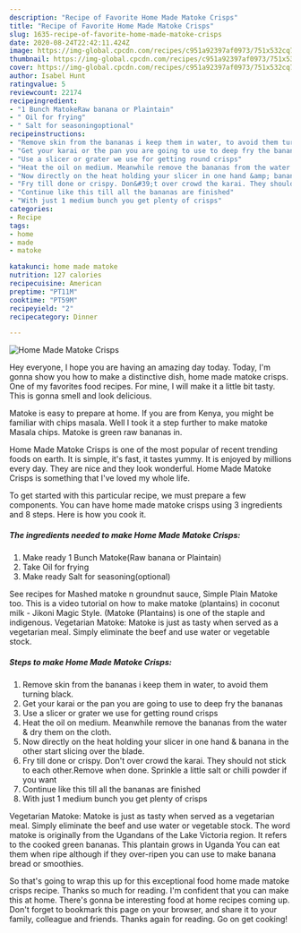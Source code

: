 ```yaml
---
description: "Recipe of Favorite Home Made Matoke Crisps"
title: "Recipe of Favorite Home Made Matoke Crisps"
slug: 1635-recipe-of-favorite-home-made-matoke-crisps
date: 2020-08-24T22:42:11.424Z
image: https://img-global.cpcdn.com/recipes/c951a92397af0973/751x532cq70/home-made-matoke-crisps-recipe-main-photo.jpg
thumbnail: https://img-global.cpcdn.com/recipes/c951a92397af0973/751x532cq70/home-made-matoke-crisps-recipe-main-photo.jpg
cover: https://img-global.cpcdn.com/recipes/c951a92397af0973/751x532cq70/home-made-matoke-crisps-recipe-main-photo.jpg
author: Isabel Hunt
ratingvalue: 5
reviewcount: 22174
recipeingredient:
- "1 Bunch MatokeRaw banana or Plaintain"
- " Oil for frying"
- " Salt for seasoningoptional"
recipeinstructions:
- "Remove skin from the bananas i keep them in water, to avoid them turning black."
- "Get your karai or the pan you are going to use to deep fry the bananas"
- "Use a slicer or grater we use for getting round crisps"
- "Heat the oil on medium. Meanwhile remove the bananas from the water &amp; dry them on the cloth."
- "Now directly on the heat holding your slicer in one hand &amp; banana in the other start slicing over the blade."
- "Fry till done or crispy. Don&#39;t over crowd the karai. They should not stick to each other.Remove when done. Sprinkle a little salt or chilli powder if you want"
- "Continue like this till all the bananas are finished"
- "With just 1 medium bunch you get plenty of crisps"
categories:
- Recipe
tags:
- home
- made
- matoke

katakunci: home made matoke 
nutrition: 127 calories
recipecuisine: American
preptime: "PT11M"
cooktime: "PT59M"
recipeyield: "2"
recipecategory: Dinner

---
```



![Home Made Matoke Crisps](https://img-global.cpcdn.com/recipes/c951a92397af0973/751x532cq70/home-made-matoke-crisps-recipe-main-photo.jpg)

Hey everyone, I hope you are having an amazing day today. Today, I'm gonna show you how to make a distinctive dish, home made matoke crisps. One of my favorites food recipes. For mine, I will make it a little bit tasty. This is gonna smell and look delicious.

Matoke is easy to prepare at home. If you are from Kenya, you might be familiar with chips masala. Well I took it a step further to make matoke Masala chips. Matoke is green raw bananas in.

Home Made Matoke Crisps is one of the most popular of recent trending foods on earth. It is simple, it's fast, it tastes yummy. It is enjoyed by millions every day. They are nice and they look wonderful. Home Made Matoke Crisps is something that I've loved my whole life.


To get started with this particular recipe, we must prepare a few components. You can have home made matoke crisps using 3 ingredients and 8 steps. Here is how you cook it.

<!--inarticleads1-->

##### The ingredients needed to make Home Made Matoke Crisps:

1. Make ready 1 Bunch Matoke(Raw banana or Plaintain)
1. Take  Oil for frying
1. Make ready  Salt for seasoning(optional)


See recipes for Mashed matoke n groundnut sauce, Simple Plain Matoke too. This is a video tutorial on how to make matoke (plantains) in coconut milk - Jikoni Magic Style. (Matoke (Plantains) is one of the staple and indigenous. Vegetarian Matoke: Matoke is just as tasty when served as a vegetarian meal. Simply eliminate the beef and use water or vegetable stock. 

<!--inarticleads2-->

##### Steps to make Home Made Matoke Crisps:

1. Remove skin from the bananas i keep them in water, to avoid them turning black.
1. Get your karai or the pan you are going to use to deep fry the bananas
1. Use a slicer or grater we use for getting round crisps
1. Heat the oil on medium. Meanwhile remove the bananas from the water &amp; dry them on the cloth.
1. Now directly on the heat holding your slicer in one hand &amp; banana in the other start slicing over the blade.
1. Fry till done or crispy. Don&#39;t over crowd the karai. They should not stick to each other.Remove when done. Sprinkle a little salt or chilli powder if you want
1. Continue like this till all the bananas are finished
1. With just 1 medium bunch you get plenty of crisps


Vegetarian Matoke: Matoke is just as tasty when served as a vegetarian meal. Simply eliminate the beef and use water or vegetable stock. The word matoke is originally from the Ugandans of the Lake Victoria region. It refers to the cooked green bananas. This plantain grows in Uganda You can eat them when ripe although if they over-ripen you can use to make banana bread or smoothies. 

So that's going to wrap this up for this exceptional food home made matoke crisps recipe. Thanks so much for reading. I'm confident that you can make this at home. There's gonna be interesting food at home recipes coming up. Don't forget to bookmark this page on your browser, and share it to your family, colleague and friends. Thanks again for reading. Go on get cooking!

